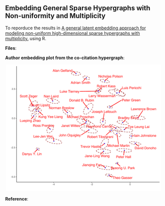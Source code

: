 ## Embedding General Sparse Hypergraphs with Non-uniformity and Multiplicity

To reporduce the results in [A general latent embedding approach for modeling non-uniform high-dimensional sparse hypergraphs with multiplicity.](https://arxiv.org/abs/2410.12108) using R. 

**Files**:

**Author embedding plot from the co-citation hypergraph**:
<p align="center">
<img src="author_embed.pdf" alt="drawing" width="500"/>
</p>

**Reference**:

